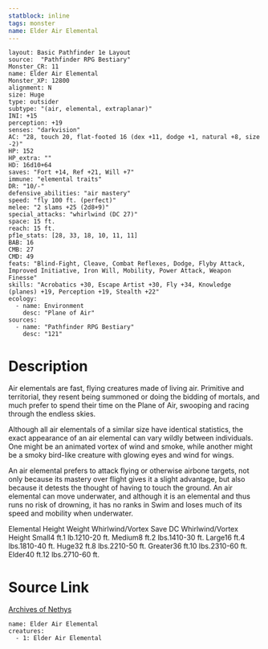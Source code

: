 ```yaml
---
statblock: inline
tags: monster
name: Elder Air Elemental
---
```

```statblock
layout: Basic Pathfinder 1e Layout
source:  "Pathfinder RPG Bestiary"
Monster_CR: 11
name: Elder Air Elemental
Monster_XP: 12800
alignment: N
size: Huge
type: outsider
subtype: "(air, elemental, extraplanar)"
INI: +15
perception: +19
senses: "darkvision"
AC: "28, touch 20, flat-footed 16 (dex +11, dodge +1, natural +8, size -2)"
HP: 152
HP_extra: ""
HD: 16d10+64
saves: "Fort +14, Ref +21, Will +7"
immune: "elemental traits"
DR: "10/-"
defensive_abilities: "air mastery"
speed: "fly 100 ft. (perfect)"
melee: "2 slams +25 (2d8+9)"
special_attacks: "whirlwind (DC 27)"
space: 15 ft.
reach: 15 ft.
pf1e_stats: [28, 33, 18, 10, 11, 11]
BAB: 16
CMB: 27
CMD: 49
feats: "Blind-Fight, Cleave, Combat Reflexes, Dodge, Flyby Attack, Improved Initiative, Iron Will, Mobility, Power Attack, Weapon Finesse"
skills: "Acrobatics +30, Escape Artist +30, Fly +34, Knowledge (planes) +19, Perception +19, Stealth +22"
ecology:
  - name: Environment
    desc: "Plane of Air"
sources:
  - name: "Pathfinder RPG Bestiary"
    desc: "121"
```
# Description
Air elementals are fast, flying creatures made of living air. Primitive and territorial, they resent being summoned or doing the bidding of mortals, and much prefer to spend their time on the Plane of Air, swooping and racing through the endless skies.

Although all air elementals of a similar size have identical statistics, the exact appearance of an air elemental can vary wildly between individuals. One might be an animated vortex of wind and smoke, while another might be a smoky bird-like creature with glowing eyes and wind for wings.

An air elemental prefers to attack flying or otherwise airbone targets, not only because its mastery over flight gives it a slight advantage, but also because it detests the thought of having to touch the ground. An air elemental can move underwater, and although it is an elemental and thus runs no risk of drowning, it has no ranks in Swim and loses much of its speed and mobility when underwater.

Elemental Height Weight Whirlwind/Vortex Save DC Whirlwind/Vortex Height Small4 ft.1 lb.1210-20 ft. Medium8 ft.2 lbs.1410-30 ft. Large16 ft.4 lbs.1810-40 ft. Huge32 ft.8 lbs.2210-50 ft. Greater36 ft.10 lbs.2310-60 ft. Elder40 ft.12 lbs.2710-60 ft.
# Source Link
[Archives of Nethys](https://aonprd.com/MonsterDisplay.aspx?ItemName=Elder%20Air%20Elemental)
```encounter-table
name: Elder Air Elemental
creatures:
  - 1: Elder Air Elemental
```
